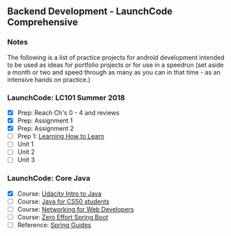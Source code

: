 ## Backend Development - LaunchCode Comprehensive

### Notes
The following is a list of practice projects for android development intended to be used as ideas for portfolio projects or for use in a speedrun (set aside a month or two and speed through as many as you can in that time - as an intensive hands on practice.)

### LaunchCode: LC101 Summer 2018
- [X] Prep: Reach Ch's 0 - 4 and reviews
- [X] Prep: Assignment 1
- [X] Prep: Assignment 2
- [ ] Prep 1: [Learning How to Learn](https://www.coursera.org/learn/learning-how-to-learn/home/welcome)
- [ ] Unit 1
- [ ] Unit 2
- [ ] Unit 3

### LaunchCode: Core Java
- [X] Course: [Udacity Intro to Java](https://www.udacity.com/course/java-programming-basics--ud282)
- [ ] Course: [Java for CS50 students](https://github.com/mpmenne/launchcode-java-class)
- [ ] Course: [Networking for Web Developers](https://www.udacity.com/course/networking-for-web-developers--ud256)
- [ ] Course: [Zero Effort Spring Boot](https://www.youtube.com/watch?v=cTPAKMIm_pM&list=PLgGXSWYM2FpOa_FTla-x5Wd10dpmgrRC4)
- [ ] Reference: [Spring Guides](https://spring.io/guides)
